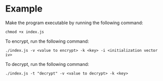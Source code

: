 
# Example

Make the program executable by running the following command:
```
chmod +x index.js
```

To encrypt, run the following command:
```
./index.js -v <value to encrypt> -k <key> -i <initialization vector iv>
```

To decrypt, run the following command:
```
./index.js -t "decrypt" -v <value to decrypt> -k <key>
```

